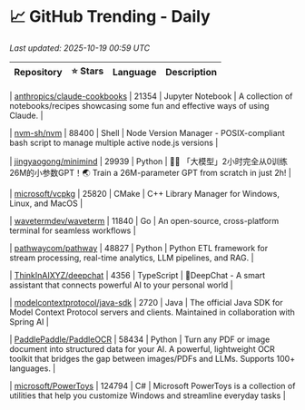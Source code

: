 # 📈 GitHub Trending - Daily

_Last updated: 2025-10-19 00:59 UTC_

| Repository | ⭐ Stars | Language | Description |
|------------|--------:|----------|-------------|

| [anthropics/claude-cookbooks](https://github.com/anthropics/claude-cookbooks) | 21354 | Jupyter Notebook | A collection of notebooks/recipes showcasing some fun and effective ways of using Claude. |

| [nvm-sh/nvm](https://github.com/nvm-sh/nvm) | 88400 | Shell | Node Version Manager - POSIX-compliant bash script to manage multiple active node.js versions |

| [jingyaogong/minimind](https://github.com/jingyaogong/minimind) | 29939 | Python | 🚀🚀 「大模型」2小时完全从0训练26M的小参数GPT！🌏 Train a 26M-parameter GPT from scratch in just 2h! |

| [microsoft/vcpkg](https://github.com/microsoft/vcpkg) | 25820 | CMake | C++ Library Manager for Windows, Linux, and MacOS |

| [wavetermdev/waveterm](https://github.com/wavetermdev/waveterm) | 11840 | Go | An open-source, cross-platform terminal for seamless workflows |

| [pathwaycom/pathway](https://github.com/pathwaycom/pathway) | 48827 | Python | Python ETL framework for stream processing, real-time analytics, LLM pipelines, and RAG. |

| [ThinkInAIXYZ/deepchat](https://github.com/ThinkInAIXYZ/deepchat) | 4356 | TypeScript | 🐬DeepChat - A smart assistant that connects powerful AI to your personal world |

| [modelcontextprotocol/java-sdk](https://github.com/modelcontextprotocol/java-sdk) | 2720 | Java | The official Java SDK for Model Context Protocol servers and clients. Maintained in collaboration with Spring AI |

| [PaddlePaddle/PaddleOCR](https://github.com/PaddlePaddle/PaddleOCR) | 58434 | Python | Turn any PDF or image document into structured data for your AI. A powerful, lightweight OCR toolkit that bridges the gap between images/PDFs and LLMs. Supports 100+ languages. |

| [microsoft/PowerToys](https://github.com/microsoft/PowerToys) | 124794 | C# | Microsoft PowerToys is a collection of utilities that help you customize Windows and streamline everyday tasks |
